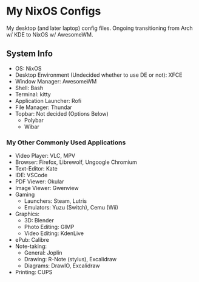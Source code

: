 # My NixOS Configs
My desktop (and later laptop) config files. Ongoing transitioning from Arch w/ KDE to NixOS w/ AwesomeWM.


## System Info
- OS: NixOS
- Desktop Environment (Undecided whether to use DE or not): XFCE
- Window Manager: AwesomeWM
- Shell: Bash
- Terminal: kitty
- Application Launcher: Rofi
- File Manager: Thundar
- Topbar: Not decided (Options Below)
  - Polybar
  - Wibar

### My Other Commonly Used Applications
- Video Player: VLC, MPV
- Browser: Firefox, Librewolf, Ungoogle Chromium
- Text-Editor: Kate
- IDE: VSCode
- PDF Viewer: Okular
- Image Viewer: Gwenview
- Gaming
  - Launchers: Steam, Lutris
  - Emulators: Yuzu (Switch), Cemu (Wii)
- Graphics: 
  - 3D: Blender
  - Photo Editing: GIMP
  - Video Editing: KdenLive
- ePub: Calibre
- Note-taking:
  - General: Joplin
  - Drawing: R-Note (stylus), Excalidraw
  - Diagrams: DrawIO, Excalidraw
- Printing: CUPS
